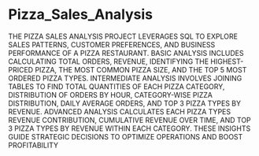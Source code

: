 # Pizza_Sales_Analysis

THE PIZZA SALES ANALYSIS PROJECT LEVERAGES SQL TO EXPLORE SALES
PATTERNS, CUSTOMER PREFERENCES, AND BUSINESS PERFORMANCE OF A
PIZZA RESTAURANT. BASIC ANALYSIS INCLUDES CALCULATING TOTAL ORDERS,
REVENUE, IDENTIFYING THE HIGHEST-PRICED PIZZA, THE MOST COMMON
PIZZA SIZE, AND THE TOP 5 MOST ORDERED PIZZA TYPES. INTERMEDIATE
ANALYSIS INVOLVES JOINING TABLES TO FIND TOTAL QUANTITIES OF EACH PIZZA
CATEGORY, DISTRIBUTION OF ORDERS BY HOUR, CATEGORY-WISE PIZZA
DISTRIBUTION, DAILY AVERAGE ORDERS, AND TOP 3 PIZZA TYPES BY REVENUE.
ADVANCED ANALYSIS CALCULATES EACH PIZZA TYPES REVENUE
CONTRIBUTION, CUMULATIVE REVENUE OVER TIME, AND TOP 3 PIZZA TYPES
BY REVENUE WITHIN EACH CATEGORY. THESE INSIGHTS GUIDE STRATEGIC
DECISIONS TO OPTIMIZE OPERATIONS AND BOOST PROFITABILITY
